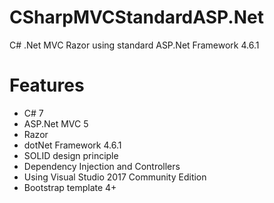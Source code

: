 # CSharpMVCStandardASP.Net
C# .Net MVC Razor using standard ASP.Net Framework 4.6.1

Features
===========
* C# 7
* ASP.Net MVC 5
* Razor
* dotNet Framework 4.6.1
* SOLID design principle
* Dependency Injection and Controllers
* Using Visual Studio 2017 Community Edition
* Bootstrap template 4+


